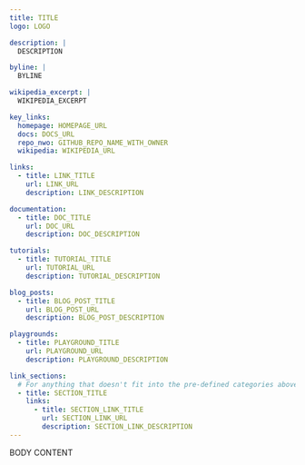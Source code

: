 ```yaml
---
title: TITLE
logo: LOGO

description: |
  DESCRIPTION

byline: |
  BYLINE

wikipedia_excerpt: |
  WIKIPEDIA_EXCERPT

key_links:
  homepage: HOMEPAGE_URL
  docs: DOCS_URL
  repo_nwo: GITHUB_REPO_NAME_WITH_OWNER
  wikipedia: WIKIPEDIA_URL

links:
  - title: LINK_TITLE
    url: LINK_URL
    description: LINK_DESCRIPTION

documentation:
  - title: DOC_TITLE
    url: DOC_URL
    description: DOC_DESCRIPTION

tutorials:
  - title: TUTORIAL_TITLE
    url: TUTORIAL_URL
    description: TUTORIAL_DESCRIPTION

blog_posts:
  - title: BLOG_POST_TITLE
    url: BLOG_POST_URL
    description: BLOG_POST_DESCRIPTION

playgrounds:
  - title: PLAYGROUND_TITLE
    url: PLAYGROUND_URL
    description: PLAYGROUND_DESCRIPTION

link_sections:
  # For anything that doesn't fit into the pre-defined categories above.
  - title: SECTION_TITLE
    links:
      - title: SECTION_LINK_TITLE
        url: SECTION_LINK_URL
        description: SECTION_LINK_DESCRIPTION
---
```


BODY CONTENT

